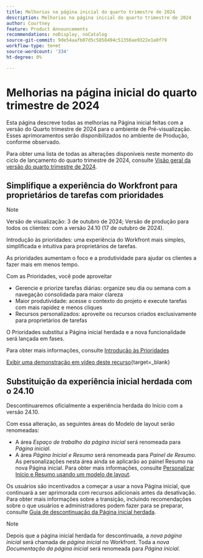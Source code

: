 ```yaml
---
title: Melhorias na página inicial do quarto trimestre de 2024
description: Melhorias na página inicial do quarto trimestre de 2024
author: Courtney
feature: Product Announcements
recommendations: noDisplay, noCatalog
source-git-commit: 9de54aafb07d5c5858494c51356ae9322e1a0f79
workflow-type: tm+mt
source-wordcount: '334'
ht-degree: 0%

---
```


# Melhorias na página inicial do quarto trimestre de 2024

Esta página descreve todas as melhorias na Página inicial feitas com a versão do Quarto trimestre de 2024 para o ambiente de Pré-visualização. Esses aprimoramentos serão disponibilizados no ambiente de Produção, conforme observado.

Para obter uma lista de todas as alterações disponíveis neste momento do ciclo de lançamento do quarto trimestre de 2024, consulte [Visão geral da versão do quarto trimestre de 2024](/help/quicksilver/product-announcements/product-releases/24-q4-release-activity/24-q4-release-overview.md).

## Simplifique a experiência do Workfront para proprietários de tarefas com prioridades

>[!NOTE]
>
>Versão de visualização: 3 de outubro de 2024; Versão de produção para todos os clientes: com a versão 24.10 (17 de outubro de 2024).

Introdução às prioridades: uma experiência do Workfront mais simples, simplificada e intuitiva para proprietários de tarefas.

As prioridades aumentam o foco e a produtividade para ajudar os clientes a fazer mais em menos tempo.

Com as Prioridades, você pode aproveitar

* Gerencie e priorize tarefas diárias: organize seu dia ou semana com a navegação consolidada para maior clareza
* Maior produtividade: acesse o contexto do projeto e execute tarefas com mais rapidez e menos cliques
* Recursos personalizados: aproveite os recursos criados exclusivamente para proprietários de tarefas

O Prioridades substitui a Página inicial herdada e a nova funcionalidade será lançada em fases.

Para obter mais informações, consulte [Introdução às Prioridades](/help/quicksilver/workfront-basics/priorities/get-started-with-priorities.md)

[Exibir uma demonstração em vídeo deste recurso](https://video.tv.adobe.com/v/3434848/){target=_blank}

## Substituição da experiência inicial herdada com o 24.10

Descontinuaremos oficialmente a experiência herdada do Início com a versão 24.10.

Com essa alteração, as seguintes áreas do Modelo de layout serão renomeadas:

* A área _Espaço de trabalho da página inicial_ será renomeada para _Página inicial_.
* A área _Página Inicial e Resumo_ será renomeada para _Painel de Resumo_. As personalizações nesta área ainda se aplicarão ao painel Resumo na nova Página inicial. Para obter mais informações, consulte [Personalizar Início e Resumo usando um modelo de layout](/help/quicksilver/administration-and-setup/customize-workfront/use-layout-templates/customize-home-summary-layout-template.md).

Os usuários são incentivados a começar a usar a nova Página inicial, que continuará a ser aprimorada com recursos adicionais antes da desativação. Para obter mais informações sobre a transição, incluindo recomendações sobre o que usuários e administradores podem fazer para se preparar, consulte [Guia de descontinuação da Página inicial herdada](/help/quicksilver/product-announcements/announcements/legacy-home-deprecation.md).

>[!NOTE]
>
>Depois que a página inicial herdada for descontinuada, a _nova página inicial_ será chamada de _página inicial_ no Workfront. Toda a _nova Documentação da página inicial_ será renomeada para _Página inicial_.
